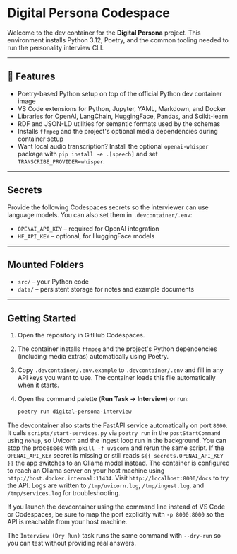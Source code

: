 # Digital Persona Codespace

Welcome to the dev container for the **Digital Persona** project. This environment installs Python 3.12, Poetry, and the common tooling needed to run the personality interview CLI.

---

## 🔧 Features

- Poetry-based Python setup on top of the official Python dev container image
- VS Code extensions for Python, Jupyter, YAML, Markdown, and Docker
- Libraries for OpenAI, LangChain, HuggingFace, Pandas, and Scikit-learn
- RDF and JSON-LD utilities for semantic formats used by the schemas
- Installs `ffmpeg` and the project's optional media dependencies during container setup
- Want local audio transcription? Install the optional `openai-whisper` package with `pip install -e .[speech]` and set `TRANSCRIBE_PROVIDER=whisper`.

---

## Secrets

Provide the following Codespaces secrets so the interviewer can use language models. You can also set them in `.devcontainer/.env`:

- `OPENAI_API_KEY` – required for OpenAI integration
- `HF_API_KEY` – optional, for HuggingFace models

---

## Mounted Folders

- `src/` – your Python code
- `data/` – persistent storage for notes and example documents

---

## Getting Started

1. Open the repository in GitHub Codespaces.
2. The container installs `ffmpeg` and the project's Python dependencies (including media extras) automatically using Poetry.
3. Copy `.devcontainer/.env.example` to `.devcontainer/.env` and fill in any API keys you want to use. The container loads this file automatically when it starts.
4. Open the command palette (**Run Task → Interview**) or run:

   ```bash
   poetry run digital-persona-interview
   ```

 The devcontainer also starts the FastAPI service automatically on port `8000`. It calls `scripts/start-services.py` via `poetry run` in the `postStartCommand` using `nohup`, so Uvicorn and the ingest loop run in the background. You can stop the processes with `pkill -f uvicorn` and rerun the same script. If the `OPENAI_API_KEY` secret is missing or still reads `${{ secrets.OPENAI_API_KEY }}` the app switches to an Ollama model instead. The container is configured to reach an Ollama server on your host machine using `http://host.docker.internal:11434`. Visit `http://localhost:8000/docs` to try the API. Logs are written to `/tmp/uvicorn.log`, `/tmp/ingest.log`, and `/tmp/services.log` for troubleshooting.

   If you launch the devcontainer using the command line instead of VS Code or Codespaces, be sure to map the port explicitly with `-p 8000:8000` so the API is reachable from your host machine.

The `Interview (Dry Run)` task runs the same command with `--dry-run` so you can test without providing real answers.
